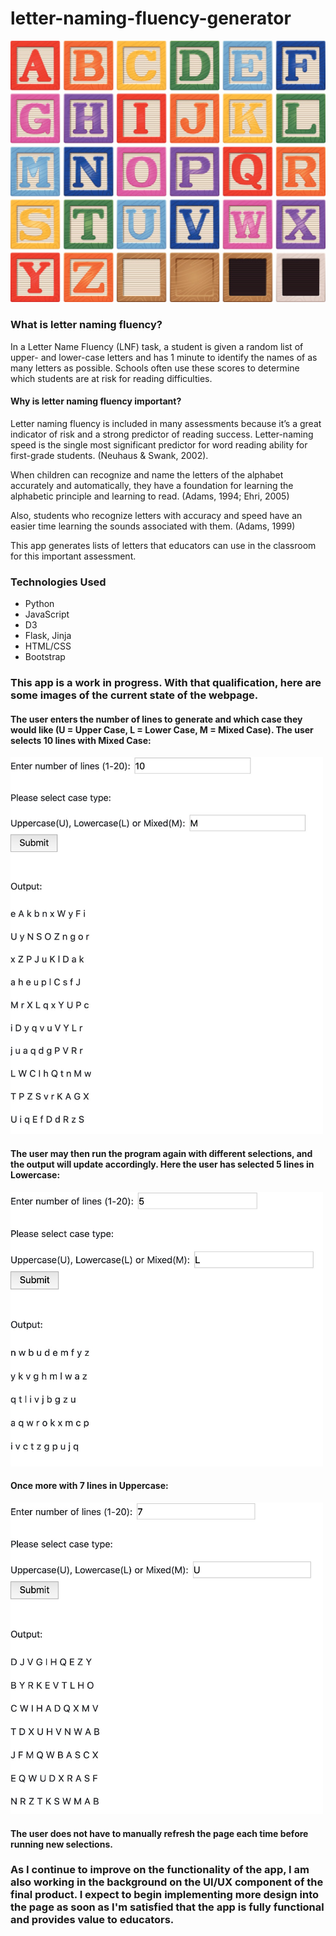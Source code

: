 # letter-naming-fluency-generator
<img src=./Readme-Images/letters.jpg width=1000></img>

### What is letter naming fluency?

In a Letter Name Fluency (LNF) task, a student is given a random list of upper- and lower-case letters and has 1 minute to identify the names of as many letters as possible. Schools often use these scores to determine which students are at risk for reading difficulties.

#### Why is letter naming fluency important? 

Letter naming fluency is included in many assessments because it’s a great indicator of risk and a strong predictor of reading success. Letter-naming speed is the single most significant predictor for word reading ability for first-grade students. (Neuhaus & Swank, 2002).  

When children can recognize and name the letters of the alphabet accurately and automatically, they have a foundation for learning the alphabetic principle and learning to read. (Adams, 1994; Ehri, 2005)

Also, students who recognize letters with accuracy and speed have an easier time learning the sounds associated with them. (Adams, 1999)

This app generates lists of letters that educators can use in the classroom for this important assessment.

### Technologies Used
* Python
* JavaScript
* D3
* Flask, Jinja
* HTML/CSS
* Bootstrap

### This app is a work in progress.  With that qualification, here are some images of the current state of the webpage.
#### The user enters the number of lines to generate and which case they would like (U = Upper Case, L = Lower Case, M = Mixed Case).  The user selects 10 lines with Mixed Case:
<img src=./Readme-Images/LNFG_App_1.jpg width=500></img>

#### The user may then run the program again with different selections, and the output will update accordingly. Here the user has selected 5 lines in Lowercase:
<img src=./Readme-Images/LNFG_App_2.jpg width=500></img>

#### Once more with 7 lines in Uppercase:
<img src=./Readme-Images/LNFG_App_3.jpg width=500></img>

#### The user does not have to manually refresh the page each time before running new selections.

### As I continue to improve on the functionality of the app, I am also working in the background on the UI/UX component of the final product.  I expect to begin implementing more design into the page as soon as I'm satisfied that the app is fully functional and provides value to educators.
